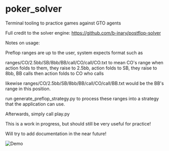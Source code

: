 # poker_solver
Terminal tooling to practice games against GTO agents

Full credit to the solver engine: https://github.com/b-inary/postflop-solver

Notes on usage:

Preflop ranges are up to the user, system expects format such as

ranges/CO/2.5bb/SB/8bb/BB/call/CO/call/CO.txt to mean CO's range when action folds to them, they raise to 2.5bb, action folds to SB, they raise to 8bb, BB calls then action folds to CO who calls

likewise ranges/CO/2.5bb/SB/8bb/BB/call/CO/call/BB.txt would be the BB's range in this position.

run generate_preflop_strategy.py to process these ranges into a strategy that the application can use.

Afterwards, simply call play.py

This is a work in progress, but should still be very useful for practice!

Will try to add documentation in the near future!

![Demo](https://github.com/agrawalsparsh/poker_solver/figures/output.gif)
